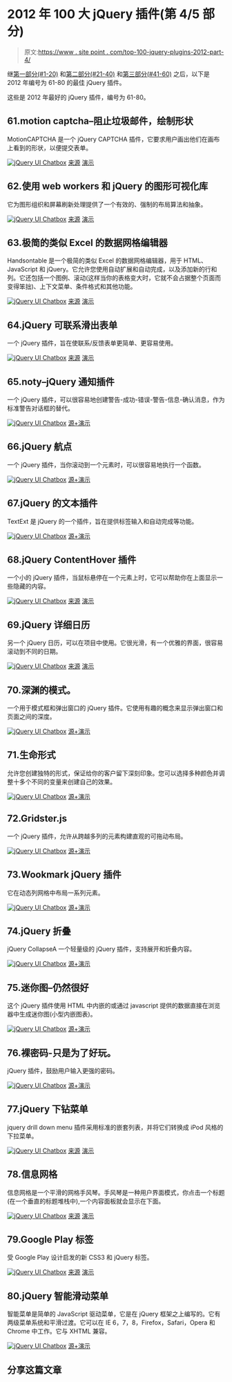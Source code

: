 # 2012 年 100 大 jQuery 插件(第 4/5 部分)

> 原文:[https://www . site point . com/top-100-jquery-plugins-2012-part-4/](https://www.sitepoint.com/top-100-jquery-plugins-2012-part-4/)

继[第一部分(#1-20)](http://www.jquery4u.com/plugins/top-100-jquery-plugins-2012-part-1/) 和[第二部分(#21-40)](http://www.jquery4u.com/plugins/top-100-jquery-plugins-2012-part-25/) 和[第三部分(#41-60)](http://www.jquery4u.com/plugins/top-100-jquery-plugins-2012-part-35/) 之后，以下是 2012 年编号为 61-80 的最佳 jQuery 插件。

这些是 2012 年最好的 jQuery 插件，编号为 61-80。

## 61.motion captcha–阻止垃圾邮件，绘制形状

MotionCAPTCHA 是一个 jQuery CAPTCHA 插件，它要求用户画出他们在画布上看到的形状，以便提交表单。

[![jQuery UI Chatbox](../Images/b97babbf8cf51b744b8c37e744ffb5d8.png)](http://www.josscrowcroft.com/projects/motioncaptcha-jquery-plugin/) 
[来源](http://www.josscrowcroft.com/projects/motioncaptcha-jquery-plugin/) [演示](http://www.josscrowcroft.com/demos/motioncaptcha/)

## 62.使用 web workers 和 jQuery 的图形可视化库

它为图形组织和屏幕刷新处理提供了一个有效的、强制的布局算法和抽象。

[![jQuery UI Chatbox](../Images/9161b05955a6ff5a2ea9d04a1a9442d8.png)](http://arborjs.org/) 
[来源](http://www.webresourcesdepot.com/arbor-js-graph-visualization-library-with-web-workers-jquery/) [演示](http://arborjs.org/)

## 63.极简的类似 Excel 的数据网格编辑器

Handsontable 是一个极简的类似 Excel 的数据网格编辑器，用于 HTML、JavaScript 和 jQuery。它允许您使用自动扩展和自动完成，以及添加新的行和列。它还包括一个图例、滚动(这样当你的表格变大时，它就不会占据整个页面而变得笨拙)、上下文菜单、条件格式和其他功能。

[![jQuery UI Chatbox](../Images/23893346eea49a6207436c546c9ff5a3.png)](http://handsontable.com/) 
[来源](http://www.jqueryscript.net/table/Excel-like-Data-Grid-Editor-For-jQuery-handsontable.html) [演示](http://handsontable.com/)

## 64.jQuery 可联系滑出表单

一个 jQuery 插件，旨在使联系/反馈表单更简单、更容易使用。

[![jQuery UI Chatbox](../Images/f3a6a96871b17cf3700bd3d9b737003d.png)](http://theodin.co.uk/blog/ajax/contactable-jquery-plugin.html) 
[来源](http://theodin.co.uk/blog/ajax/contactable-jquery-plugin.html) [演示](http://plugins.theodin.co.uk/jquery/contactable.1.3/index.html)

## 65.noty–jQuery 通知插件

一个 jQuery 插件，可以很容易地创建警告-成功-错误-警告-信息-确认消息，作为标准警告对话框的替代。

[![jQuery UI Chatbox](../Images/95137cc84c96a6d690fbaed12da63705.png)](http://needim.github.com/noty/) 
[源+演示](http://needim.github.com/noty/)

## 66.jQuery 航点

一个 jQuery 插件，当你滚动到一个元素时，可以很容易地执行一个函数。

[![jQuery UI Chatbox](../Images/24bb6738a2d2b2f3d54a629fe1380ee6.png)](http://imakewebthings.com/jquery-waypoints/) 
[源+演示](http://imakewebthings.com/jquery-waypoints/)

## 67.jQuery 的文本插件

TextExt 是 jQuery 的一个插件，旨在提供标签输入和自动完成等功能。

[![jQuery UI Chatbox](../Images/23e17cf0b671e10f21a11379e82ff103.png)](http://textextjs.com/) 
[源+演示](http://textextjs.com/)

## 68.jQuery ContentHover 插件

一个小的 jQuery 插件，当鼠标悬停在一个元素上时，它可以帮助你在上面显示一些隐藏的内容。

[![jQuery UI Chatbox](../Images/5f9f326536cc44c3bf3dd519785f6748.png)](http://www.backslash.gr/content/blog/webdevelopment/9-contenthover-jquery-plugin) 
[来源](http://www.backslash.gr/content/blog/webdevelopment/9-contenthover-jquery-plugin) [演示](http://www.backslash.gr/demos/contenthover-jquery-plugin/)

## 69.jQuery 详细日历

另一个 jQuery 日历，可以在项目中使用。它很光滑，有一个优雅的界面，很容易滚动到不同的日期。

[![jQuery UI Chatbox](../Images/de67da157dfaf1b6de7e525150f44434.png)](http://iamjpg.github.com/jQuery-Verbose-Calendar/) 
[来源](http://www.functionn.in/2012/05/jquery-verbose-calendar-slick-and.html#.UOY3YeROQtk) [演示](http://iamjpg.github.com/jQuery-Verbose-Calendar/)

## 70.深渊的模式。

一个用于模式框和弹出窗口的 jQuery 插件。它使用有趣的概念来显示弹出窗口和页面之间的深度。

[![jQuery UI Chatbox](../Images/8749cccd29c3a7399c068f59c00ad136.png)](http://labs.voronianski.com/jquery.avgrund.js) 
[源+演示](http://labs.voronianski.com/jquery.avgrund.js)

## 71.生命形式

允许您创建独特的形式，保证给你的客户留下深刻印象。您可以选择多种颜色并调整十多个不同的变量来创建自己的效果。

[![jQuery UI Chatbox](../Images/472429e6dfdd896315f4741cf56fd590.png)](http://iwantaneff.in/repo/plugins/forms-controls/living.forms/index.html) 
[源+演示](http://iwantaneff.in/repo/plugins/forms-controls/living.forms/index.html)

## 72.Gridster.js

一个 jQuery 插件，允许从跨越多列的元素构建直观的可拖动布局。

[![jQuery UI Chatbox](../Images/d57d08173dc168929f43f7ed5c77057c.png)](http://gridster.net/) 
[源+演示](http://gridster.net/)

## 73.Wookmark jQuery 插件

它在动态列网格中布局一系列元素。

[![jQuery UI Chatbox](../Images/0c63d34406e49fce5d93add7b46667e8.png)](http://www.wookmark.com/jquery-plugin) 
[源+演示](http://www.wookmark.com/jquery-plugin)

## 74.jQuery 折叠

jQuery CollapseA 一个轻量级的 jQuery 插件，支持展开和折叠内容。

[![jQuery UI Chatbox](../Images/32e60d842d1a6cd907acbbe9c888bd32.png)](http://webcloud.se/jQuery-Collapse/) 
[源+演示](http://webcloud.se/jQuery-Collapse/)

## 75.迷你图–仍然很好

这个 jQuery 插件使用 HTML 中内嵌的或通过 javascript 提供的数据直接在浏览器中生成迷你图(小型内嵌图表)。

[![jQuery UI Chatbox](../Images/0bf6e4a7fd89d0294ff3ad48851e299b.png)](http://omnipotent.net/jquery.sparkline/) 
[源+演示](http://omnipotent.net/jquery.sparkline/)

## 76.裸密码-只是为了好玩。

jQuery 插件，鼓励用户输入更强的密码。

[![jQuery UI Chatbox](../Images/960fc074500a3823c2b3552b4ee0a1ff.png)](http://www.nakedpassword.com/) 
[源+演示](http://www.nakedpassword.com/)

## 77.jQuery 下钻菜单

jquery drill down menu 插件采用标准的嵌套列表，并将它们转换成 iPod 风格的下拉菜单。

[![jQuery UI Chatbox](../Images/2d07616f4fcd8e9aa1f202b303c030e5.png)](http://www.designchemical.com/lab/jquery-drill-down-menu-plugin/getting-started/) 
[来源](http://www.designchemical.com/lab/jquery-drill-down-menu-plugin/getting-started/) [演示](http://www.designchemical.com/lab/jquery-drill-down-menu-plugin/examples/)

## 78.信息网格

信息网格是一个平滑的网格手风琴。手风琴是一种用户界面模式，你点击一个标题(在一个垂直的标题堆栈中),一个内容面板就会显示在下面。

[![jQuery UI Chatbox](../Images/31f809bc805393db738f9cd1a719dde6.png)](http://css-tricks.com/grid-accordion-with-jquery/) 
[来源](http://css-tricks.com/grid-accordion-with-jquery/) [演示](http://css-tricks.com/examples/InfoGrid/)

## 79.Google Play 标签

受 Google Play 设计启发的新 CSS3 和 jQuery 标签。

[![jQuery UI Chatbox](../Images/23fdee40834647534536ff78d508ade2.png)](http://www.red-team-design.com/google-play-minimal-tabs-with-css3-jquery) 
[来源](http://www.red-team-design.com/google-play-minimal-tabs-with-css3-jquery) [演示](http://www.red-team-design.com/wp-content/uploads/2012/05/google-play-minimal-tabs-with-css3-jquery-demo.html)

## 80.jQuery 智能滑动菜单

智能菜单是简单的 JavaScript 驱动菜单，它是在 jQuery 框架之上编写的。它有两级菜单系统和平滑过渡。它可以在 IE 6，7，8，Firefox，Safari，Opera 和 Chrome 中工作。它与 XHTML 兼容。

[![jQuery UI Chatbox](../Images/4c05a506dd378e554988b975df928338.png)](http://demos.denonstudio.net/new/smartmenu.php) 
[源+演示](http://demos.denonstudio.net/new/smartmenu.php)

## 分享这篇文章